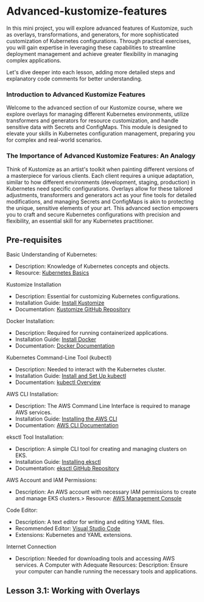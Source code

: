 # Advanced-kustomize-features
In this mini project, you will explore advanced features of Kustomize, such as overlays, transformations, and generators, for more sophisticated customization of Kubernetes configurations. Through practical exercises, you will gain expertise in leveraging these capabilities to streamline deployment management and achieve greater flexibility in managing complex applications.

Let's dive deeper into each lesson, adding more detailed steps and explanatory code comments for better understanding.

### Introduction to Advanced Kustomize Features
Welcome to the advanced section of our Kustomize course, where we explore overlays for managing different Kubernetes environments, utilize transformers and generators for resource customization, and handle sensitive data with Secrets and ConfigMaps. This module is designed to elevate your skills in Kubernetes configuration management, preparing you for complex and real-world scenarios.

### The Importance of Advanced Kustomize Features: An Analogy
Think of Kustomize as an artist's toolkit when painting different versions of a masterpiece for various clients. Each client requires a unique adaptation, similar to how different environments (development, staging, production) in Kubernetes need specific configurations. Overlays allow for these tailored adjustments, transformers and generators act as your fine tools for detailed modifications, and managing Secrets and ConfigMaps is akin to protecting the unique, sensitive elements of your art. This advanced section empowers you to craft and secure Kubernetes configurations with precision and flexibility, an essential skill for any Kubernetes practitioner.  

## Pre-requisites
Basic Understanding of Kubernetes:
- Description: Knowledge of Kubernetes concepts and objects.
- Resource: [Kubernetes Basics](https://kubernetes.io/docs/tutorials/kubernetes-basics/)

Kustomize Installation
- Description: Essential for customizing Kubernetes configurations.
- Installation Guide: [Install Kustomize](https://kubectl.docs.kubernetes.io/installation/kustomize/)
- Documentation: [Kustomize GitHub Repository](https://github.com/kubernetes-sigs/kustomize)


Docker Installation:
- Description: Required for running containerized applications.
- Installation Guide: [Install Docker](https://docs.docker.com/get-docker/)
- Documentation: [Docker Documentation](https://docs.docker.com/)

Kubernetes Command-Line Tool (kubectl)
- Description: Needed to interact with the Kubernetes cluster.
- Installation Guide: [Install and Set Up kubectl](https://kubernetes.io/docs/tasks/tools/install-kubectl/)
- Documentation: [kubectl Overview](https://kubernetes.io/docs/reference/kubectl/overview/)

AWS CLI Installation:
- Description: The AWS Command Line Interface is required to manage AWS services.
- Installation Guide: [Installing the AWS CLI](https://docs.aws.amazon.com/cli/latest/userguide/cli-chap-install.html)
- Documentation: [AWS CLI Documentation](https://docs.aws.amazon.com/cli/latest/userguide/cli-chap-welcome.html)

eksctl Tool Installation:
- Description: A simple CLI tool for creating and managing clusters on EKS.
- Installation Guide: [Installing eksctl](https://docs.aws.amazon.com/eks/latest/userguide/eksctl.html)
- Documentation: [eksctl GitHub Repository](https://github.com/weaveworks/eksctl)

AWS Account and IAM Permissions:
- Description: An AWS account with necessary IAM permissions to create and manage EKS clusters.>
Resource: [AWS Management Console](https://aws.amazon.com/console/)

Code Editor:
- Description: A text editor for writing and editing YAML files.
- Recommended Editor: [Visual Studio Code](https://code.visualstudio.com/)
- Extensions: Kubernetes and YAML extensions.

Internet Connection
- Description: Needed for downloading tools and accessing AWS services.
A Computer with Adequate Resources:
Description: Ensure your computer can handle running the necessary tools and applications.

## Lesson 3.1: Working with Overlays